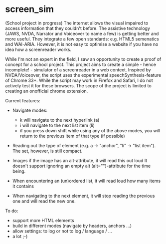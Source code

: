 # screen_sim
(School project in progress)
The internet allows the visual impaired to access information that they couldn't before. The assistive technology (JAWS, NVDA, Narrator and Voiceover to name a few) is getting better and more useful. They integrate a few open standards: e.g. HTML5 semenatics and WAI-ARIA. However, it is not easy to optimise a website if you have no idea how a screenreader works.

While I'm not an expert in the field, I saw an opportunity to create a proof of concept for a school project.
This project aims to create a simple - hence incomplete! - simulator of a screenreader in a web context. Inspired by NVDA/Voiceover, the script uses the experimental speechSynthesis-feature of Chrome 33+. While the script may work in Firefox and Safari, I do not actively test it for these browsers. The scope of the project is limited to creating an onofficial chrome extension.


Current features:

 - Navigate modes:
 	- k will navigate to the next hyperlink (a)
 	- i will navigate to the next list item (li)
 	- if you press down shift while using any of the above modes, you will return to the previous item of that type (if possible)

 - Reading out the type of element (e.g. a -> "anchor", "li" -> "list item"). The set, however, is still compact.

 - Images if the image has an alt-attribute, it will read this out loud
 It doesn't support ignoring an empty alt (alt="")-attribute for the time being.

- When encountering an (un)ordered list, it will read loud how many items it contains

- When navigating to the next element, it will stop reading the previous one and will read the new one.

To do:
- support more HTML elements
- build in different modes (navigate by headers, anchors ...)
- allow settings: to log or not to log / language / ...
- a lot ;-)
